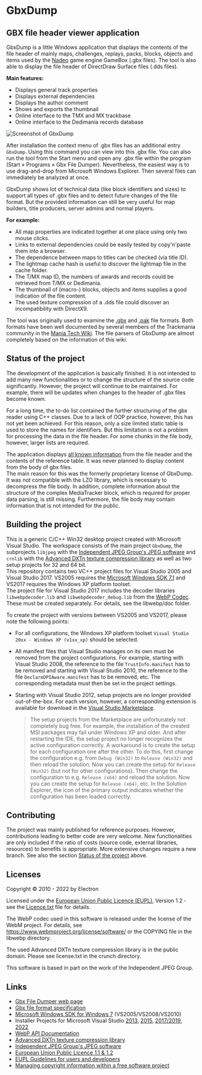 # GbxDump

## GBX file header viewer application

GbxDump is a little Windows application that displays the contents of the file header of mainly maps, challenges, replays, packs, blocks, objects and items
used by the [Nadeo](https://nadeo.com/) game engine GameBox (.gbx files). The tool is also able to display the file header of DirectDraw Surface files (.dds files).

**Main features:**
- Displays general track properties
- Displays external dependencies
- Displays the author comment
- Shows and exports the thumbnail
- Online interface to the TMX and MX trackbase
- Online interface to the Dedimania records database

![Screenshot of GbxDump](http://wolfgang-rolke.de/gbxdump/gbxdump.jpg)

After installation the context menu of .gbx files has an additional entry `GbxDump`. Using this command you can view into this .gbx file.
You can also run the tool from the Start menu and open any .gbx file within the program (Start » Programs » Gbx File Dumper).
Nevertheless, the easiest way is to use drag-and-drop from Microsoft Windows Explorer. Then several files can immediately be analyzed at once.

GbxDump shows lot of technical data (like block identifiers and sizes) to support all types of .gbx files and to detect future changes of the file format.
But the provided information can still be very useful for map builders, title producers, server admins and normal players.

**For example:**
- All map properties are indicated together at one place using only two mouse clicks.
- Links to external dependencies could be easily tested by copy'n'paste them into a browser.
- The dependence between maps to titles can be checked (via title ID).
- The lightmap cache hash is useful to discover the lightmap file in the cache folder.
- The T/MX map ID, the numbers of awards and records could be retrieved from T/MX or Dedimania.
- The thumbnail of (macro-) blocks, objects and items supplies a good indication of the file content.
- The used texture compression of a .dds file could discover an incompatibility with DirectX9.

The tool was originally used to examine the [.gbx](https://wiki.xaseco.org/wiki/GBX) and [.pak](https://wiki.xaseco.org/wiki/PAK) file formats.
Both formats have been well documented by several members of the Trackmania community in the [Mania Tech Wiki](https://wiki.xaseco.org/).
The file parsers of GbxDump are almost completely based on the information of this wiki.

## Status of the project

The development of the application is basically finished. It is not intended to add many new functionalities or to change the structure of the source code significantly.
However, the project will continue to be maintained. For example, there will be updates when changes to the header of .gbx files become known.

For a long time, the to-do list contained the further structuring of the gbx reader using C++ classes. Due to a lack of OOP practice, however, this has not yet been achieved.
For this reason, only a size limited static table is used to store the names for identifiers.
But this limitation is not a problem for processing the data in the file header. For some chunks in the file body, however, larger lists are required.

The application displays [all known information](https://wiki.xaseco.org/wiki/GBX) from the file header and the contents of the reference table.
It was never planned to display content from the body of gbx files.  
The main reason for this was the formerly proprietary license of GbxDump. It was not compatible with the LZO library, which is necessary to decompress the file body.
In addition, complete information about the structure of the complex MediaTracker block, which is required for proper data parsing, is still missing.
Furthermore, the file body may contain information that is not intended for the public.

## Building the project

This is a generic C/C++ Win32 desktop project created with Microsoft Visual Studio. The workspace consists of the main project `GbxDump`,
the subprojects `libjpeg` with the [Independent JPEG Group's JPEG software](http://www.ijg.org/) and `crnlib` with the
[Advanced DXTn texture compression library](https://github.com/BinomialLLC/crunch) as well as two setup projects for 32 and 64 bit.  
This repository contains two VC++ project files for Visual Studio 2005 and Visual Studio 2017.
VS2005 requires the [Microsoft Windows SDK 7.1](https://www.microsoft.com/en-us/download/details.aspx?id=8279) and VS2017 requires the Windows XP platform toolset.  
The project file for Visual Studio 2017 includes the decoder libraries `libwebpdecoder.lib` and `libwebpdecoder_debug.lib` from the [WebP Codec](https://github.com/webmproject/libwebp).
These must be created separately. For details, see the libwebp/doc folder.

To create the project with versions between VS2005 and VS2017, please note the following points:
-   For all configurations, the Windows XP platform toolset `Visual Studio 20xx - Windows XP (v1xx_xp)` should be selected.
-   All manifest files that Visual Studio manages on its own must be removed from the project configurations.
    For example, starting with Visual Studio 2008, the reference to the file `TrustInfo.manifest` has to be removed and starting with Visual Studio 2010,
    the reference to the file `DeclareDPIAware.manifest` has to be removed, etc. The corresponding metadata must then be set in the project settings.
-   Starting with Visual Studio 2012, setup projects are no longer provided out-of-the-box.
    For each version, however, a corresponding extension is available for download in the [Visual Studio Marketplace](https://marketplace.visualstudio.com/vs).

    > The setup projects from the Marketplace are unfortunately not completely bug free.
    > For example, the installation of the created MSI packages may fail under Windows XP and older.
    > And after restarting the IDE, the setup project no longer recognizes the active configuration correctly.
    > A workaround is to create the setup for each configuration one after the other.
    > To do this, first change the configuration e.g. from `Debug (Win32)` to `Release (Win32)` and then reload the solution.
    > Now you can create the setup for `Release (Win32)` (but not for other configurations).
    > Then change the configuration to e.g. `Release (x64)` and reload the solution.
    > Now you can create the setup for `Release (x64)`, etc.
    > In the Solution Explorer, the icon of the primary output indicates whether the configuration has been loaded correctly.

## Contributing

The project was mainly published for reference purposes. However, contributions leading to better code are very welcome.
New functionalities are only included if the ratio of costs (source code, external libraries, resources) to benefits is appropriate.
More extensive changes require a new branch. See also the section [Status of the project](#status-of-the-project) above.

## Licenses

Copyright © 2010 - 2022 by Electron

Licensed under the [European Union Public Licence (EUPL)](https://joinup.ec.europa.eu/software/page/eupl), Version 1.2 - see the [Licence.txt](Licence.txt) file for details.

The WebP codec used in this software is released under the license of the WebM project. For details, see https://www.webmproject.org/license/software/ or the COPYING file in the libwebp directory.

The used Advanced DXTn texture compression library is in the public domain. Please see license.txt in the crunch directory.

This software is based in part on the work of the Independent JPEG Group.

## Links
- [Gbx File Dumper web page](http://www.wolfgang-rolke.de/gbxdump/)
- [Gbx file format specification](https://wiki.xaseco.org/wiki/GBX)
- [Microsoft Windows SDK for Windows 7](https://www.microsoft.com/en-us/download/details.aspx?id=8279) (VS2005/VS2008/VS2010)
- Installer Projects for Microsoft Visual Studio [2013](https://marketplace.visualstudio.com/items?itemName=UnniRavindranathan-MSFT.MicrosoftVisualStudio2013InstallerProjects), 
[2015](https://marketplace.visualstudio.com/items?itemName=VisualStudioProductTeam.MicrosoftVisualStudio2015InstallerProjects), 
[2017/2019](https://marketplace.visualstudio.com/items?itemName=VisualStudioProductTeam.MicrosoftVisualStudio2017InstallerProjects), 
[2022](https://marketplace.visualstudio.com/items?itemName=VisualStudioClient.MicrosoftVisualStudio2022InstallerProjects)
- [WebP API Documentation](https://developers.google.com/speed/webp/docs/api)
- [Advanced DXTn texture compression library](https://github.com/BinomialLLC/crunch)
- [Independent JPEG Group's JPEG software](http://www.ijg.org/)
- [European Union Public Licence 1.1 & 1.2](https://joinup.ec.europa.eu/software/page/eupl)
- [EUPL Guidelines for users and developers](https://joinup.ec.europa.eu/collection/eupl/guidelines-users-and-developers)
- [Managing copyright information within a free software project](https://softwarefreedom.org/resources/2012/ManagingCopyrightInformation.html)
